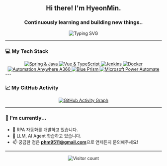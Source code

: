 <h2 align="center">Hi there! I'm HyeonMin.</h2>
<h3 align="center">Continuously learning and building new things..</h3>

<div align="center">
    <img src="https://readme-typing-svg.herokuapp.com?font=Fira+Code&size=20&pause=1000&color=000000&width=435&lines=Spring;Vue;RPA;My+tech+stack+is...;" alt="Typing SVG" />
</div>

---

### 💻 My Tech Stack
<div align="center">
    <a href="https://spring.io" target="_blank" rel="noreferrer">
        <img src="https://skillicons.dev/icons?i=spring,java" alt="Spring & Java" />
    </a>
    <a href="https://vuejs.org/" target="_blank" rel="noreferrer">
        <img src="https://skillicons.dev/icons?i=vue,ts" alt="Vue & TypeScript" />
    </a>
    <a href="https://www.jenkins.io" target="_blank" rel="noreferrer">
        <img src="https://skillicons.dev/icons?i=jenkins" alt="Jenkins" />
    </a>
    <a href="https://www.docker.com/" target="_blank" rel="noreferrer">
        <img src="https://skillicons.dev/icons?i=docker" alt="Docker" />
    </a>
  <br>
    <a href="https://www.automationanywhere.com/" target="_blank" rel="noreferrer">
        <img src="https://img.shields.io/badge/Automation%20Anywhere-FF6B00?style=for-the-badge&logo=AutomationAnywhere&logoColor=white" alt="Automation Anywhere A360" />
    </a>
    <a href="https://www.blueprism.com/" target="_blank" rel="noreferrer">
        <img src="https://img.shields.io/badge/Blue%20Prism-189DFF?style=for-the-badge&logo=blueprism&logoColor=white" alt="Blue Prism" />
    </a>
    <a href="https://powerautomate.microsoft.com/" target="_blank" rel="noreferrer">
        <img src="https://img.shields.io/badge/Power%20Automate-0062AD?style=for-the-badge&logo=microsoft-power-automate&logoColor=white" alt="Microsoft Power Automate" />
    </a>
</div>
---

### 📈 My GitHub Activity

<div align="center">
    <a href="https://github.com/hmini0101">
        <img src="https://github-readme-activity-graph.vercel.app/graph?username=hmini0101&theme=github" alt="GitHub Activity Graph" />
    </a>
</div>

---

### 🌱 I'm currently...

- 🔭 RPA 자동화를 개발하고 있습니다.
- 🌱 LLM, AI Agent 학습하고 있습니다.
- 📫 궁금한 점은 **phm9511@gmail.com**으로 언제든지 문의해주세요!

---

<div align="center">
    <img src="https://komarev.com/ghpvc/?username=hmini0101&label=Profile%20Views&color=0e75b6&style=flat" alt="Visitor count" />
</div>
